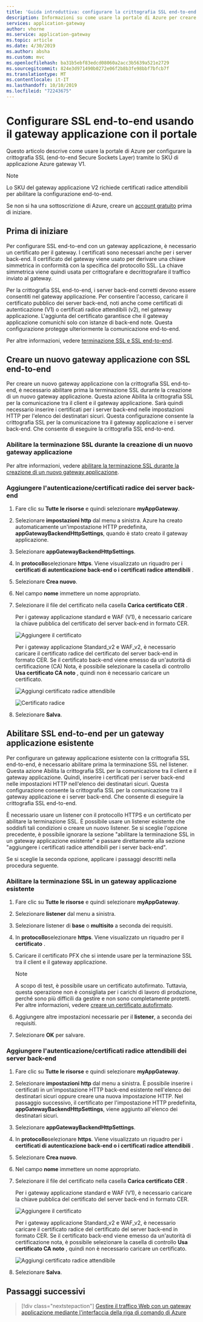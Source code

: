 ```yaml
---
title: 'Guida introduttiva: configurare la crittografia SSL end-to-end con applicazione Azure gateway-portale di Azure | Microsoft Docs'
description: Informazioni su come usare la portale di Azure per creare un gateway applicazione con la crittografia SSL end-to-end.
services: application-gateway
author: vhorne
ms.service: application-gateway
ms.topic: article
ms.date: 4/30/2019
ms.author: absha
ms.custom: mvc
ms.openlocfilehash: ba31b5ebf83edcd08060a2acc3b5639a521e2729
ms.sourcegitcommit: 824e3d971490b0272e06f2b8b3fe98bbf7bfcb7f
ms.translationtype: MT
ms.contentlocale: it-IT
ms.lasthandoff: 10/10/2019
ms.locfileid: "72243675"
---
```

# <a name="configure-end-to-end-ssl-by-using-application-gateway-with-the-portal"></a>Configurare SSL end-to-end usando il gateway applicazione con il portale

Questo articolo descrive come usare la portale di Azure per configurare la crittografia SSL (end-to-end Secure Sockets Layer) tramite lo SKU di applicazione Azure gateway V1.

> [!NOTE]
> Lo SKU del gateway applicazione V2 richiede certificati radice attendibili per abilitare la configurazione end-to-end.

Se non si ha una sottoscrizione di Azure, creare un [account gratuito](https://azure.microsoft.com/free/?WT.mc_id=A261C142F) prima di iniziare.

## <a name="before-you-begin"></a>Prima di iniziare

Per configurare SSL end-to-end con un gateway applicazione, è necessario un certificato per il gateway. I certificati sono necessari anche per i server back-end. Il certificato del gateway viene usato per derivare una chiave simmetrica in conformità con la specifica del protocollo SSL. La chiave simmetrica viene quindi usata per crittografare e decrittografare il traffico inviato al gateway. 

Per la crittografia SSL end-to-end, i server back-end corretti devono essere consentiti nel gateway applicazione. Per consentire l'accesso, caricare il certificato pubblico dei server back-end, noti anche come certificati di autenticazione (V1) o certificati radice attendibili (v2), nel gateway applicazione. L'aggiunta del certificato garantisce che il gateway applicazione comunichi solo con istanze di back-end note. Questa configurazione protegge ulteriormente la comunicazione end-to-end.

Per altre informazioni, vedere [terminazione SSL e SSL end-to-end](https://docs.microsoft.com/azure/application-gateway/ssl-overview).

## <a name="create-a-new-application-gateway-with-end-to-end-ssl"></a>Creare un nuovo gateway applicazione con SSL end-to-end

Per creare un nuovo gateway applicazione con la crittografia SSL end-to-end, è necessario abilitare prima la terminazione SSL durante la creazione di un nuovo gateway applicazione. Questa azione Abilita la crittografia SSL per la comunicazione tra il client e il gateway applicazione. Sarà quindi necessario inserire i certificati per i server back-end nelle impostazioni HTTP per l'elenco dei destinatari sicuri. Questa configurazione consente la crittografia SSL per la comunicazione tra il gateway applicazione e i server back-end. Che consente di eseguire la crittografia SSL end-to-end.

### <a name="enable-ssl-termination-while-creating-a-new-application-gateway"></a>Abilitare la terminazione SSL durante la creazione di un nuovo gateway applicazione

Per altre informazioni, vedere [abilitare la terminazione SSL durante la creazione di un nuovo gateway applicazione](https://docs.microsoft.com/azure/application-gateway/create-ssl-portal).

### <a name="add-authenticationroot-certificates-of-back-end-servers"></a>Aggiungere l'autenticazione/certificati radice dei server back-end

1. Fare clic su **Tutte le risorse** e quindi selezionare **myAppGateway**.

2. Selezionare **impostazioni http** dal menu a sinistra. Azure ha creato automaticamente un'impostazione HTTP predefinita, **appGatewayBackendHttpSettings**, quando è stato creato il gateway applicazione. 

3. Selezionare **appGatewayBackendHttpSettings**.

4. In **protocollo**selezionare **https**. Viene visualizzato un riquadro per i **certificati di autenticazione back-end o i certificati radice attendibili** .

5. Selezionare **Crea nuovo**.

6. Nel campo **nome** immettere un nome appropriato.

7. Selezionare il file del certificato nella casella **Carica certificato CER** .

   Per i gateway applicazione standard e WAF (V1), è necessario caricare la chiave pubblica del certificato del server back-end in formato CER.

   ![Aggiungere il certificato](./media/end-to-end-ssl-portal/addcert.png)

   Per i gateway applicazione Standard_v2 e WAF_v2, è necessario caricare il certificato radice del certificato del server back-end in formato CER. Se il certificato back-end viene emesso da un'autorità di certificazione (CA) Nota, è possibile selezionare la casella di controllo **Usa certificato CA noto** , quindi non è necessario caricare un certificato.

   ![Aggiungi certificato radice attendibile](./media/end-to-end-ssl-portal/trustedrootcert-portal.png)

   ![Certificato radice](./media/end-to-end-ssl-portal/trustedrootcert.png)

8. Selezionare **Salva**.

## <a name="enable-end-to-end-ssl-for-an-existing-application-gateway"></a>Abilitare SSL end-to-end per un gateway applicazione esistente

Per configurare un gateway applicazione esistente con la crittografia SSL end-to-end, è necessario abilitare prima la terminazione SSL nel listener. Questa azione Abilita la crittografia SSL per la comunicazione tra il client e il gateway applicazione. Quindi, inserire i certificati per i server back-end nelle impostazioni HTTP nell'elenco dei destinatari sicuri. Questa configurazione consente la crittografia SSL per la comunicazione tra il gateway applicazione e i server back-end. Che consente di eseguire la crittografia SSL end-to-end.

È necessario usare un listener con il protocollo HTTPS e un certificato per abilitare la terminazione SSL. È possibile usare un listener esistente che soddisfi tali condizioni o creare un nuovo listener. Se si sceglie l'opzione precedente, è possibile ignorare la sezione "abilitare la terminazione SSL in un gateway applicazione esistente" e passare direttamente alla sezione "aggiungere i certificati radice attendibili per i server back-end".

Se si sceglie la seconda opzione, applicare i passaggi descritti nella procedura seguente.
### <a name="enable-ssl-termination-in-an-existing-application-gateway"></a>Abilitare la terminazione SSL in un gateway applicazione esistente

1. Fare clic su **Tutte le risorse** e quindi selezionare **myAppGateway**.

2. Selezionare **listener** dal menu a sinistra.

3. Selezionare listener di **base** o **multisito** a seconda dei requisiti.

4. In **protocollo**selezionare **https**. Viene visualizzato un riquadro per il **certificato** .

5. Caricare il certificato PFX che si intende usare per la terminazione SSL tra il client e il gateway applicazione.

   > [!NOTE]
   > A scopo di test, è possibile usare un certificato autofirmato. Tuttavia, questa operazione non è consigliata per i carichi di lavoro di produzione, perché sono più difficili da gestire e non sono completamente protetti. Per altre informazioni, vedere [creare un certificato autofirmato](https://docs.microsoft.com/azure/application-gateway/create-ssl-portal#create-a-self-signed-certificate).

6. Aggiungere altre impostazioni necessarie per il **listener**, a seconda dei requisiti.

7. Selezionare **OK** per salvare.

### <a name="add-authenticationtrusted-root-certificates-of-back-end-servers"></a>Aggiungere l'autenticazione/certificati radice attendibili dei server back-end

1. Fare clic su **Tutte le risorse** e quindi selezionare **myAppGateway**.

2. Selezionare **impostazioni http** dal menu a sinistra. È possibile inserire i certificati in un'impostazione HTTP back-end esistente nell'elenco dei destinatari sicuri oppure creare una nuova impostazione HTTP. Nel passaggio successivo, il certificato per l'impostazione HTTP predefinita, **appGatewayBackendHttpSettings**, viene aggiunto all'elenco dei destinatari sicuri.

3. Selezionare **appGatewayBackendHttpSettings**.

4. In **protocollo**selezionare **https**. Viene visualizzato un riquadro per i **certificati di autenticazione back-end o i certificati radice attendibili** . 

5. Selezionare **Crea nuovo**.

6. Nel campo **nome** immettere un nome appropriato.

7. Selezionare il file del certificato nella casella **Carica certificato CER** .

   Per i gateway applicazione standard e WAF (V1), è necessario caricare la chiave pubblica del certificato del server back-end in formato CER.

   ![Aggiungere il certificato](./media/end-to-end-ssl-portal/addcert.png)

   Per i gateway applicazione Standard_v2 e WAF_v2, è necessario caricare il certificato radice del certificato del server back-end in formato CER. Se il certificato back-end viene emesso da un'autorità di certificazione nota, è possibile selezionare la casella di controllo **Usa certificato CA noto** , quindi non è necessario caricare un certificato.

   ![Aggiungi certificato radice attendibile](./media/end-to-end-ssl-portal/trustedrootcert-portal.png)

8. Selezionare **Salva**.

## <a name="next-steps"></a>Passaggi successivi

> [!div class="nextstepaction"]
> [Gestire il traffico Web con un gateway applicazione mediante l'interfaccia della riga di comando di Azure](./tutorial-manage-web-traffic-cli.md)
